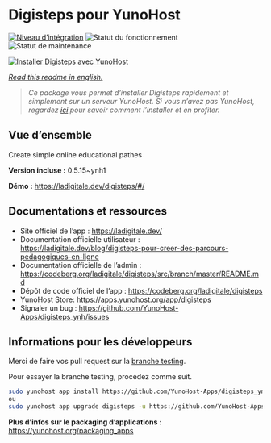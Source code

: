 <!--
N.B.: This README was automatically generated by https://github.com/YunoHost/apps/tree/master/tools/README-generator
It shall NOT be edited by hand.
-->

# Digisteps pour YunoHost

[![Niveau d’intégration](https://dash.yunohost.org/integration/digisteps.svg)](https://dash.yunohost.org/appci/app/digisteps) ![Statut du fonctionnement](https://ci-apps.yunohost.org/ci/badges/digisteps.status.svg) ![Statut de maintenance](https://ci-apps.yunohost.org/ci/badges/digisteps.maintain.svg)

[![Installer Digisteps avec YunoHost](https://install-app.yunohost.org/install-with-yunohost.svg)](https://install-app.yunohost.org/?app=digisteps)

*[Read this readme in english.](./README.md)*

> *Ce package vous permet d’installer Digisteps rapidement et simplement sur un serveur YunoHost.
Si vous n’avez pas YunoHost, regardez [ici](https://yunohost.org/#/install) pour savoir comment l’installer et en profiter.*

## Vue d’ensemble

Create simple online educational pathes

**Version incluse :** 0.5.15~ynh1

**Démo :** https://ladigitale.dev/digisteps/#/
## Documentations et ressources

* Site officiel de l’app : <https://ladigitale.dev/>
* Documentation officielle utilisateur : <https://ladigitale.dev/blog/digisteps-pour-creer-des-parcours-pedagogiques-en-ligne>
* Documentation officielle de l’admin : <https://codeberg.org/ladigitale/digisteps/src/branch/master/README.md>
* Dépôt de code officiel de l’app : <https://codeberg.org/ladigitale/digisteps>
* YunoHost Store: <https://apps.yunohost.org/app/digisteps>
* Signaler un bug : <https://github.com/YunoHost-Apps/digisteps_ynh/issues>

## Informations pour les développeurs

Merci de faire vos pull request sur la [branche testing](https://github.com/YunoHost-Apps/digisteps_ynh/tree/testing).

Pour essayer la branche testing, procédez comme suit.

``` bash
sudo yunohost app install https://github.com/YunoHost-Apps/digisteps_ynh/tree/testing --debug
ou
sudo yunohost app upgrade digisteps -u https://github.com/YunoHost-Apps/digisteps_ynh/tree/testing --debug
```

**Plus d’infos sur le packaging d’applications :** <https://yunohost.org/packaging_apps>